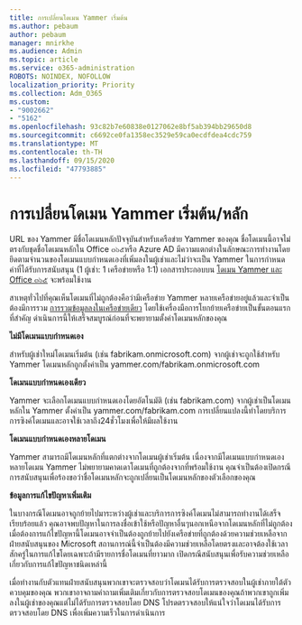 ```yaml
---
title: การเปลี่ยนโดเมน Yammer เริ่มต้น
ms.author: pebaum
author: pebaum
manager: mnirkhe
ms.audience: Admin
ms.topic: article
ms.service: o365-administration
ROBOTS: NOINDEX, NOFOLLOW
localization_priority: Priority
ms.collection: Adm_O365
ms.custom:
- "9002662"
- "5162"
ms.openlocfilehash: 93c82b7e60838e0127062e8bf5ab394bb29650d8
ms.sourcegitcommit: c6692ce0fa1358ec3529e59ca0ecdfdea4cdc759
ms.translationtype: MT
ms.contentlocale: th-TH
ms.lasthandoff: 09/15/2020
ms.locfileid: "47793885"
---
```

# <a name="changing-the-defaultprimary-yammer-domain"></a>การเปลี่ยนโดเมน Yammer เริ่มต้น/หลัก

URL ของ Yammer มีชื่อโดเมนหลักปัจจุบันสำหรับเครือข่าย Yammer ของคุณ ชื่อโดเมนนี้อาจไม่ตรงกับชุดชื่อโดเมนหลักใน Office ๓๖๕หรือ Azure AD มีความแตกต่างในลักษณะการทำงานโดยยึดตามจำนวนของโดเมนแบบกำหนดเองที่เพิ่มลงในผู้เช่าและไม่ว่าจะเป็น Yammer ในการกำหนดค่าที่ได้รับการสนับสนุน (1 ผู้เช่า: 1 เครือข่ายหรือ 1:1) เอกสารประกอบบน [โดเมน Yammer และ Office ๓๖๕](https://docs.microsoft.com/yammer/configure-your-yammer-network/manage-yammer-domains) จะพร้อมใช้งาน

สาเหตุทั่วไปที่คุณเห็นโดเมนที่ไม่ถูกต้องคือว่ามีเครือข่าย Yammer หลายเครือข่ายอยู่แล้วและจำเป็นต้องมีการรวม [การรวมข้อมูลลงในเครือข่ายเดียว](https://docs.microsoft.com/yammer/configure-your-yammer-network/consolidate-multiple-yammer-networks) โดยใช้เครื่องมือการโยกย้ายเครือข่ายเป็นขั้นตอนแรกที่สำคัญ ดำเนินการนี้ให้เสร็จสมบูรณ์ก่อนที่จะพยายามตั้งค่าโดเมนหลักของคุณ

**ไม่มีโดเมนแบบกำหนดเอง**

สำหรับผู้เช่าใหม่โดเมนเริ่มต้น (เช่น fabrikam.onmicrosoft.com) จากผู้เช่าจะถูกใช้สำหรับ Yammer โดเมนหลักถูกตั้งค่าเป็น yammer.com/fabrikam.onmicrosoft.com

**โดเมนแบบกำหนดเองเดียว**

Yammer จะเลือกโดเมนแบบกำหนดเองโดยอัตโนมัติ (เช่น fabrikam.com) จากผู้เช่าเป็นโดเมนหลักใน Yammer ตั้งค่าเป็น yammer.com/fabrikam.com การเปลี่ยนแปลงนี้ทำโดยบริการการซิงค์โดเมนและอาจใช้เวลาถึง24ชั่วโมงเพื่อให้มีผลใช้งาน

**โดเมนแบบกำหนดเองหลายโดเมน**

Yammer สามารถมีโดเมนหลักที่แตกต่างจากโดเมนผู้เช่าเริ่มต้น เนื่องจากมีโดเมนแบบกำหนดเองหลายโดเมน Yammer ไม่พยายามคาดเดาโดเมนที่ถูกต้องจากที่พร้อมใช้งาน คุณจำเป็นต้องเปิดกรณีการสนับสนุนเพื่อร้องขอว่าชื่อโดเมนหลักจะถูกเปลี่ยนเป็นโดเมนหลักของตัวเลือกของคุณ

**ข้อมูลการแก้ไขปัญหาเพิ่มเติม**

ในบางกรณีโดเมนอาจถูกย้ายไปมาระหว่างผู้เช่าและบริการการซิงค์โดเมนไม่สามารถทำงานได้เสร็จเรียบร้อยแล้ว คุณอาจพบปัญหาในการลงชื่อเข้าใช้หรือปัญหาอื่นๆนอกเหนือจากโดเมนหลักที่ไม่ถูกต้อง เมื่อต้องการแก้ไขปัญหานี้โดเมนอาจจำเป็นต้องถูกย้ายไปยังเครือข่ายที่ถูกต้องด้วยความช่วยเหลือจากฝ่ายสนับสนุนของ Microsoft สถานการณ์นี้จำเป็นต้องมีความช่วยเหลือโดยตรงและอาจต้องใช้เวลาสักครู่ในการแก้ไขโดยเฉพาะถ้ามีรายการชื่อโดเมนที่ยาวมาก เปิดกรณีสนับสนุนเพื่อรับความช่วยเหลือเกี่ยวกับการแก้ไขปัญหาชนิดเหล่านี้

เมื่อทำงานกับตัวแทนฝ่ายสนับสนุนพวกเขาจะตรวจสอบว่าโดเมนได้รับการตรวจสอบในผู้เช่าภายใต้ตัวควบคุมของคุณ พวกเขาอาจถามคำถามเพิ่มเติมเกี่ยวกับการตรวจสอบโดเมนของคุณถ้าพวกเขาถูกเพิ่มลงในผู้เช่าของคุณแต่ไม่ได้รับการตรวจสอบโดย DNS โปรดตรวจสอบให้แน่ใจว่าโดเมนได้รับการตรวจสอบโดย DNS เพื่อเพิ่มความเร็วในการดำเนินการ
